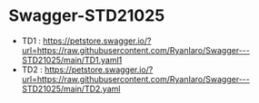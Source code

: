 # Swagger-STD21025
* TD1 : https://petstore.swagger.io/?url=https://raw.githubusercontent.com/RyanIaro/Swagger---STD21025/main/TD1.yaml1
* TD2 : https://petstore.swagger.io/?url=https://raw.githubusercontent.com/RyanIaro/Swagger---STD21025/main/TD2.yaml
